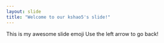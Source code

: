 ```yaml
---
layout: slide
title: "Welcome to our kshao5's slide!"
---
```

This is my awesome slide emoji
Use the left arrow to go back!
